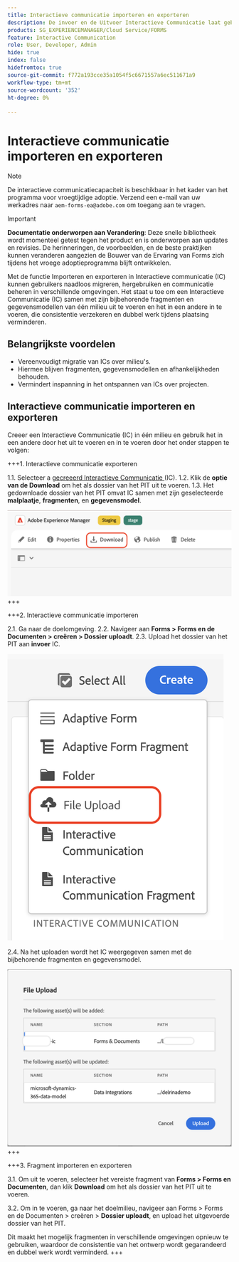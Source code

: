 ```yaml
---
title: Interactieve communicatie importeren en exporteren
description: De invoer en de Uitvoer Interactieve Communicatie laat gebruikers toe om, mededelingen over milieu's foutloos te migreren, opnieuw te gebruiken en te beheren.
products: SG_EXPERIENCEMANAGER/Cloud Service/FORMS
feature: Interactive Communication
role: User, Developer, Admin
hide: true
index: false
hidefromtoc: true
source-git-commit: f772a193cce35a1054f5c6671557a6ec511671a9
workflow-type: tm+mt
source-wordcount: '352'
ht-degree: 0%

---
```



# Interactieve communicatie importeren en exporteren

>[!NOTE]
>
> De interactieve communicatiecapaciteit is beschikbaar in het kader van het programma voor vroegtijdige adoptie. Verzend een e-mail van uw werkadres naar `aem-forms-ea@adobe.com` om toegang aan te vragen.

>[!IMPORTANT]
>
> **Documentatie onderworpen aan Verandering**: Deze snelle bibliotheek wordt momenteel getest tegen het product en is onderworpen aan updates en revisies. De herinneringen, de voorbeelden, en de beste praktijken kunnen veranderen aangezien de Bouwer van de Ervaring van Forms zich tijdens het vroege adoptieprogramma blijft ontwikkelen.

Met de functie Importeren en exporteren in Interactieve communicatie (IC) kunnen gebruikers naadloos migreren, hergebruiken en communicatie beheren in verschillende omgevingen. Het staat u toe om een Interactieve Communicatie (IC) samen met zijn bijbehorende fragmenten en gegevensmodellen van één milieu uit te voeren en het in een andere in te voeren, die consistentie verzekeren en dubbel werk tijdens plaatsing verminderen.

## Belangrijkste voordelen

- Vereenvoudigt migratie van ICs over milieu&#39;s.
- Hiermee blijven fragmenten, gegevensmodellen en afhankelijkheden behouden.
- Vermindert inspanning in het ontspannen van ICs over projecten.

## Interactieve communicatie importeren en exporteren

Creeer een Interactieve Communicatie (IC) in één milieu en gebruik het in een andere door het uit te voeren en in te voeren door het onder stappen te volgen:

+++&#x200B;1. Interactieve communicatie exporteren

1.1. Selecteer a [ gecreeerd Interactieve Communicatie ](https://experienceleague.adobe.com/en/docs/experience-manager-cloud-service/content/forms/interactive-communication/create-interactive-communication) (IC).
1.2. Klik de **optie van de Download** om het als dossier van het PIT uit te voeren.
1.3. Het gedownloade dossier van het PIT omvat IC samen met zijn geselecteerde **malplaatje**, **fragmenten**, en **gegevensmodel**.

![ vind IC Docu ](/help/forms/interactive-communication/assets/downloadic.png)
+++

+++&#x200B;2. Interactieve communicatie importeren

2.1. Ga naar de doelomgeving.
2.2. Navigeer aan **Forms > Forms en de Documenten > creëren > Dossier uploadt**.
2.3. Upload het dossier van het PIT aan **invoer** IC.

![ vind IC Docu ](/help/forms/interactive-communication/assets/uploadfile.png)

2.4. Na het uploaden wordt het IC weergegeven samen met de bijbehorende fragmenten en gegevensmodel.

![ vind IC Docu ](/help/forms/interactive-communication/assets/importfragment.png)
+++

+++&#x200B;3. Fragment importeren en exporteren

3.1. Om uit te voeren, selecteer het vereiste fragment van **Forms > Forms en Documenten**, dan klik **Download** om het als dossier van het PIT uit te voeren.

3.2. Om in te voeren, ga naar het doelmilieu, navigeer aan Forms > Forms en de Documenten > creëren > **Dossier uploadt**, en upload het uitgevoerde dossier van het PIT.

Dit maakt het mogelijk fragmenten in verschillende omgevingen opnieuw te gebruiken, waardoor de consistentie van het ontwerp wordt gegarandeerd en dubbel werk wordt verminderd.
+++
